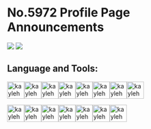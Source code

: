 # No.5972 Profile Page Announcements
![](https://github-readme-stats.vercel.app/api?username=No5972&show_icons=true&text_color=718096&bg_color=ffffff)
![](https://github-readme-stats.vercel.app/api/top-langs/?username=No5972&layout=compact&hide=HTML,css)

## Language and Tools: 
<img align="center" src="https://devicon.dev/devicon.git/icons/java/java-original-wordmark.svg" alt="kayleh" height="40" width="40" /><img align="center" src="https://devicon.dev/devicon.git/icons/csharp/csharp-original.svg" alt="kayleh" height="40" width="40" /><img align="center" src="https://devicon.dev/devicon.git/icons/javascript/javascript-original.svg" alt="kayleh" height="40" width="40" /><img align="center" src="https://devicon.dev/devicon.git/icons/html5/html5-original.svg" alt="kayleh" height="40" width="40" /><img align="center" src="https://devicon.dev/devicon.git/icons/cplusplus/cplusplus-original.svg" alt="kayleh" height="40" width="40" /><img align="center" src="https://devicon.dev/devicon.git/icons/c/c-original.svg" alt="kayleh" height="40" width="40" /><img align="center" src="https://devicon.dev/devicon.git/icons/css3/css3-original.svg" alt="kayleh" height="40" width="40" /><img align="center" src="https://devicon.dev/devicon.git/icons/python/python-original.svg" alt="kayleh" height="40" width="40" />

<img align="center" src="https://www.vectorlogo.zone/logos/springio/springio-icon.svg" alt="kayleh" height="40" width="40" /><img align="center" src="https://raw.githubusercontent.com/mybatis/logo/978369e60c3e4f2e4319d57388beb71e7d0955e0/logo-bird-ninja.svg" alt="kayleh" height="40" width="40" /><img align="center" src="https://www.vectorlogo.zone/logos/dotnet/dotnet-icon.svg" alt="kayleh" height="40" width="40" /><img align="center" src="https://www.vectorlogo.zone/logos/hexoio/hexoio-icon.svg" alt="kayleh" height="40" width="40" /><img align="center" src="https://www.vectorlogo.zone/logos/apache_struts/apache_struts-icon.svg" alt="kayleh" height="40" width="40" /><img align="center" src="https://www.vectorlogo.zone/logos/hibernate/hibernate-icon.svg" alt="kayleh" height="40" width="40" /><img align="center" src="https://www.vectorlogo.zone/logos/getbootstrap/getbootstrap-icon.svg" alt="kayleh" height="40" width="40" />


